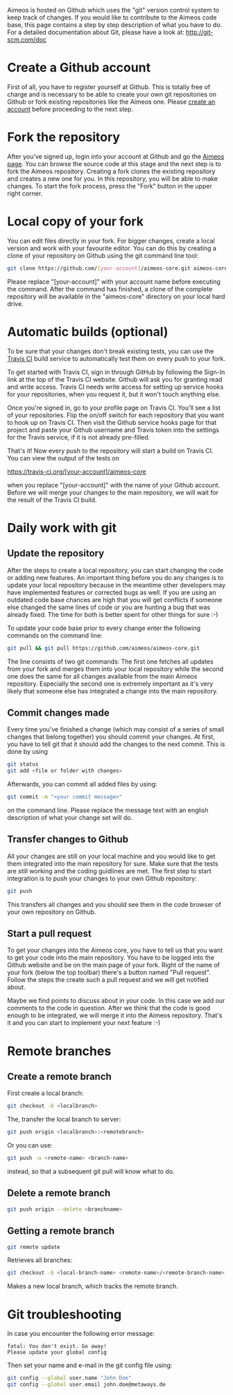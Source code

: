 Aimeos is hosted on Github which uses the "git" version control system to keep track of changes. If you would like to contribute to the Aimeos code base, this page contains a step by step description of what you have to do. For a detailed documentation about Git, please have a look at: <http://git-scm.com/doc>

# Create a Github account

First of all, you have to register yourself at Github. This is totally free of charge and is necessary to be able to create your own git repositories on Github or fork existing repositories like the Aimeos one. Please [create an account](https://github.com/join) before proceeding to the next step.

# Fork the repository

After you've signed up, login into your account at Github and go the [Aimeos page](https://github.com/aimeos/aimeos-core). You can browse the source code at this stage and the next step is to fork the Aimeos repository. Creating a fork clones the existing repository and creates a new one for you. In this repository, you will be able to make changes. To start the fork process, press the "Fork" button in the upper right corner.

# Local copy of your fork

You can edit files directly in your fork. For bigger changes, create a local version and work with your favourite editor. You can do this by creating a clone of your repository on Github using the git command line tool:

```bash
git clone https://github.com/[your-account]/aimeos-core.git aimeos-core
```

Please replace "\[your-account]" with your account name before executing the command. After the command has finished, a clone of the complete repository will be available in the "aimeos-core" directory on your local hard drive.

# Automatic builds (optional)

To be sure that your changes don't break existing tests, you can use the [Travis CI](https://travis-ci.org/) build service to automatically test them on every push to your fork.

To get started with Travis CI, sign in through GitHub by following the Sign-In link at the top of the Travis CI website. Github will ask you for granting read and write access. Travis CI needs write access for setting up service hooks for your repositories, when you request it, but it won't touch anything else.

Once you're signed in, go to your profile page on Travis CI. You'll see a list of your repositories. Flip the on/off switch for each repository that you want to hook up on Travis CI. Then visit the Github service hooks page for that project and paste your Github username and Travis token into the settings for the Travis service, if it is not already pre-filled.

That's it! Now every push to the repository will start a build on Travis CI. You can view the output of the tests on

<https://travis-ci.org/[your-account]/aimeos-core>

when you replace "[your-account]" with the name of your Github account. Before we will merge your changes to the main repository, we will wait for the result of the Travis CI build.

# Daily work with git

## Update the repository

After the steps to create a local repository, you can start changing the code or adding new features. An important thing before you do any changes is to update your local repository because in the meantime other developers may have implemented features or corrected bugs as well. If you are using an outdated code base chances are high that you will get conflicts if someone else changed the same lines of code or you are hunting a bug that was already fixed. The time for both is better spent for other things for sure :-)

To update your code base prior to every change enter the following commands on the command line:

```bash
git pull && git pull https://github.com/aimeos/aimeos-core.git
```

The line consists of two git commands: The first one fetches all updates from your fork and merges them into your local repository while the second one does the same for all changes available from the main Aimeos repository. Especially the second one is extremely important as it's very likely that someone else has integrated a change into the main repository.

## Commit changes made

Every time you've finished a change (which may consist of a series of small changes that belong together) you should commit your changes. At first, you have to tell git that it should add the changes to the next commit. This is done by using

```bash
git status
git add <file or folder with changes>
```

Afterwards, you can commit all added files by using:
```bash
git commit -m "<your commit message>"
```

on the command line. Please replace the message text with an english description of what your change set will do.

## Transfer changes to Github

All your changes are still on your local machine and you would like to get them integrated into the main repository for sure. Make sure that the tests are still working and the coding guidlines are met.  The first step to start integration is to push your changes to your own Github repository:

```bash
git push
```

This transfers all changes and you should see them in the code browser of your own repository on Github.

## Start a pull request

To get your changes into the Aimeos core, you have to tell us that you want to get your code into the main repository. You have to be logged into the Github website and be on the main page of your fork. Right of the name of your fork (below the top toolbar) there's a button named "Pull request". Follow the steps the create such a pull request and we will get notified about.

Maybe we find points to discuss about in your code. In this case we add our comments to the code in question. After we think that the code is good enough to be integrated, we will merge it into the Aimeos repository. That's it and you can start to implement your next feature :-)

# Remote branches

## Create a remote branch

First create a local branch:
```bash
git checkout -b <localbranch>
```

The, transfer the local branch to server:
```bash
git push origin <localbranch>:<remotebranch>
```

Or you can use:
```bash
git push -u <remote-name> <branch-name>
```

instead, so that a subsequent git pull will know what to do.

## Delete a remote branch

```bash
git push origin --delete <branchname>
```

## Getting a remote branch

```bash
git remote update
```

Retrieves all branches:
```bash
git checkout -b <local-branch-name> <remote-name>/<remote-branch-name>
```

Makes a new local branch, which tracks the remote branch.

# Git troubleshooting

In case you encounter the following error message:
```
fatal: You don't exist. Go away!
Please update your global config
```

Then set your name and e-mail in the git config file using:
```bash
git config --global user.name "John Doe"
git config --global user.email john.doe@metaways.de
```
